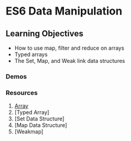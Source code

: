 # ES6 Data Manipulation

## Learning Objectives
- How to use map, filter and reduce on arrays
- Typed arrays
- The Set, Map, and Weak link data structures

### Demos

### Resources
1. [Array](https://developer.mozilla.org/en-US/docs/Web/JavaScript/Reference/Global_Objects/Array)
2. [Typed Array]
3. [Set Data Structure]
4. [Map Data Structure]
5. [Weakmap]